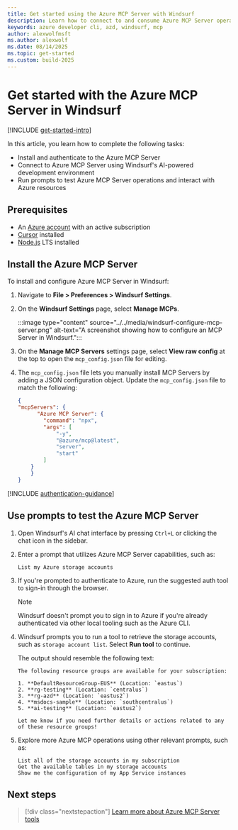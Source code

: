 ```yaml
---
title: Get started using the Azure MCP Server with Windsurf
description: Learn how to connect to and consume Azure MCP Server operations with Windsurf
keywords: azure developer cli, azd, windsurf, mcp
author: alexwolfmsft
ms.author: alexwolf
ms.date: 08/14/2025
ms.topic: get-started
ms.custom: build-2025
---
```


# Get started with the Azure MCP Server in Windsurf

[!INCLUDE [get-started-intro](../../includes/get-started-intro.md)]

In this article, you learn how to complete the following tasks:

- Install and authenticate to the Azure MCP Server
- Connect to Azure MCP Server using Windsurf's AI-powered development environment
- Run prompts to test Azure MCP Server operations and interact with Azure resources

## Prerequisites

- An [Azure account](https://azure.microsoft.com/free/?ref=microsoft.com&utm_source=microsoft.com&utm_medium=docs&utm_campaign=visualstudio) with an active subscription
- [Cursor](https://cursor.sh/) installed
- [Node.js](https://nodejs.org/) LTS installed

## Install the Azure MCP Server

To install and configure Azure MCP Server in Windsurf:

1. Navigate to **File > Preferences > Windsurf Settings**.
1. On the **Windsurf Settings** page, select **Manage MCPs**.

    :::image type="content" source="../../media/windsurf-configure-mcp-server.png" alt-text="A screenshot showing how to configure an MCP Server in Windsurf.":::

1. On the **Manage MCP Servers** settings page, select **View raw config** at the top to open the `mcp_config.json` file for editing.
1. The `mcp_config.json` file lets you manually install MCP Servers by adding a JSON configuration object. Update the `mcp_config.json` file to match the following:

    ```json
    {
    "mcpServers": {
          "Azure MCP Server": {
            "command": "npx",
            "args": [
                "-y",
                "@azure/mcp@latest",
                "server",
                "start"
            ]
        }
        }
    }
    ```

[!INCLUDE [authentication-guidance](../../includes/authentication-guidance.md)]

## Use prompts to test the Azure MCP Server

1. Open Windsurf's AI chat interface by pressing `Ctrl+L` or clicking the chat icon in the sidebar.
2. Enter a prompt that utilizes Azure MCP Server capabilities, such as:

    ```text
    List my Azure storage accounts
    ```

3. If you're prompted to authenticate to Azure, run the suggested auth tool to sign-in through the browser.

    > [!NOTE]
    > Windsurf doesn't prompt you to sign in to Azure if you're already authenticated via other local tooling such as the Azure CLI.

4. Windsurf prompts you to run a tool to retrieve the storage accounts, such as `storage account list`. Select **Run tool** to continue.

    The output should resemble the following text:

    ```output
    The following resource groups are available for your subscription:

    1. **DefaultResourceGroup-EUS** (Location: `eastus`)
    2. **rg-testing** (Location: `centralus`)
    3. **rg-azd** (Location: `eastus2`)
    4. **msdocs-sample** (Location: `southcentralus`)
    5. **ai-testing** (Location: `eastus2`)
    
    Let me know if you need further details or actions related to any of these resource groups!
    ```

5. Explore more Azure MCP operations using other relevant prompts, such as:

    ```text
    List all of the storage accounts in my subscription
    Get the available tables in my storage accounts
    Show me the configuration of my App Service instances
    ```

## Next steps

> [!div class="nextstepaction"]
> [Learn more about Azure MCP Server tools](../../tools/index.md)
